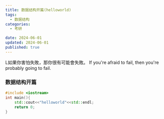 ```yaml
---
title: 数据结构开篇(helloworld)
tags:
  - 数据结构
categories:
  - 考研

date: 2024-06-01
updated: 2024-06-01
published: true
---
```

L如果你害怕失敗，那你很有可能會失敗。
If you're afraid to fail, then you're probably going to fail.
<!-- more -->

### 数据结构开篇


```cpp
#include <iostream>
int main(){
    std::cout<<"helloworld"<<std::endl;
    return 0;
}
```
